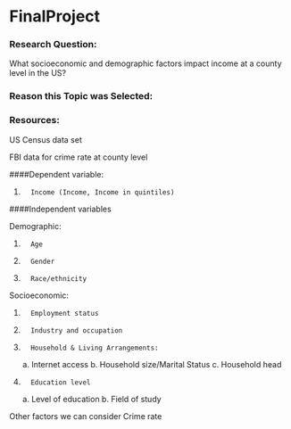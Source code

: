 # FinalProject


### Research Question:

What socioeconomic and demographic factors impact income at a county level in the US?

### Reason this Topic was Selected:

### Resources:

US Census data set

FBI data for crime rate at county level
 
####Dependent variable:
1.       Income (Income, Income in quintiles)

####Independent variables

Demographic:

1.       Age
2.       Gender
3.       Race/ethnicity


Socioeconomic:

1.       Employment status
2.       Industry and occupation
3.       Household & Living Arrangements:
   a.       Internet access
   b.       Household size/Marital Status
   c.       Household head
4.       Education level
   a.       Level of education
   b.       Field of study

Other factors we can consider 
Crime rate 


